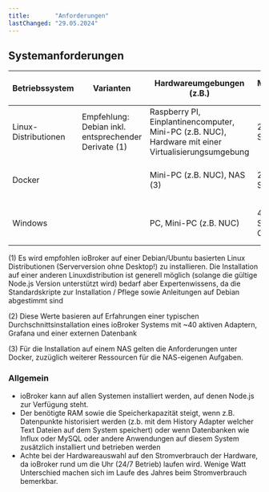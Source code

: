 ```yaml
---
title:       "Anforderungen"
lastChanged: "29.05.2024"
---
```



## Systemanforderungen
| Betriebssystem | Varianten | Hardwareumgebungen (z.B.) | Mindestanforderungen für ioBroker | Empfohlene Ressourcen für ioBroker (2) 
| --------- | --------- | --------- | --------- | --------- |
| Linux-Distributionen | Empfehlung: Debian inkl. entsprechender Derivate (1) | Raspberry PI,  Einplantinencomputer, Mini-PC (z.B. NUC), Hardware mit einer Virtualisierungsumgebung | 2 GB RAM, 32 GB Speicherkapazität  | >= 4 GB (besser 6 GB - 8 GB) RAM , >= 64 GB Speicherkapazität 
Docker | | Mini-PC (z.B. NUC), NAS (3) | 2 GB RAM, 32 GB Speicherkapazität  | >= 4 GB (besser 6 GB - 8 GB) RAM , >= 64 GB Speicherkapazität 
Windows | | PC, Mini-PC (z.B. NUC)| 4 GB RAM, 50 GB Speicherkapazität  (inkl. OS) | 8 GB RAM, 100 GB Speicherkapazität  (inkl. OS)



(1) Es wird empfohlen ioBroker auf einer Debian/Ubuntu basierten Linux Distributionen (Serverversion ohne Desktop!) zu installieren. Die Installation auf einer anderen Linuxdistribution ist generell möglich (solange die gültige Node.js Version unterstützt wird) bedarf aber Expertenwissens, da die Standardskripte zur Installation / Pflege sowie Anleitungen auf Debian abgestimmt sind

(2) Diese Werte basieren auf Erfahrungen einer typischen Durchschnittsinstallation eines ioBroker Systems mit ~40 aktiven Adaptern, Grafana und einer externen Datenbank

 (3) Für die Installation auf einem NAS gelten die Anforderungen unter Docker, zuzüglich weiterer Ressourcen für die NAS-eigenen Aufgaben.

### Allgemein
- ioBroker kann auf allen Systemen installiert werden, auf denen Node.js zur Verfügung steht.
- Der benötigte RAM sowie die Speicherkapazität steigt, wenn z.B. Datenpunkte historisiert werden (z.b. mit dem History Adapter welcher Text Dateien auf dem System speichert) oder wenn Datenbanken wie Influx oder MySQL oder andere Anwendungen auf diesem System zusätzlich installiert und betrieben werden
- Achte bei der Hardwareauswahl auf den Stromverbrauch der Hardware, da ioBroker rund um die Uhr (24/7 Betrieb) laufen wird. Wenige Watt Unterschied machen sich im Laufe des Jahres beim Stromverbrauch bemerkbar.
